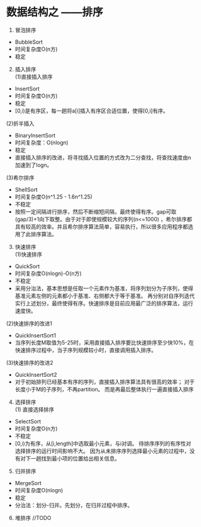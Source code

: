 # 数据结构之 ——排序    


1. 冒泡排序
- BubbleSort
- 时间复杂度O(n方)
- 稳定
2. 插入排序  
(1)直接插入排序  
- InsertSort
- 时间复杂度O(n方)
- 稳定
- [0,i)是有序区，每一趟将a[i]插入有序区合适位置，使得[0,i]有序。  

(2)折半插入
- BinaryInsertSort
- 时间复杂度：O(nlogn)
- 稳定
- 直接插入排序的改进，将寻找插入位置的方式改为二分查找，将查找速度由n加速到了logn。  

(3)希尔排序
- ShellSort
- 时间复杂度O(n^1.25 - 1.6n^1.25)
- 不稳定
- 按照一定间隔进行排序，然后不断缩短间隔，最终使得有序。gap可取(gap/3)+1向下取整。由于对于即使规模较大的序列(n<=1000)
，希尔排序都具有较高的效率。并且希尔排序算法简单，容易执行，所以很多应用程序都选用了此排序算法。

3. 快速排序  
(1)快速排序
- QuickSort
- 时间复杂度O(nlogn)-O(n方)
- 不稳定
- 采用分治法，基本思想是任取一个元素作为基准，将序列划分为子序列，使得基准元素左侧的元素都小于基准、右侧都大于等于基准。
再分别对自序列迭代实行上述划分，最终使得有序。快速排序是目前应用最广泛的排序算法，运行速度快。  

(2)快速排序的改进1
- QuickInsertSort1
- 当序列长度M取值为5-25时，采用直接插入排序要比快速排序至少快10%，在快速排序过程中，当子序列规模较小时，直接调用插入排序。

(3)快速排序的改进2
- QuickInsertSort2
- 对于初始排列已经基本有序的序列，直接插入排序算法具有很高的效率； 对于长度小于M的子序列，不再partition。
而是再最后整体执行一遍直接插入排序  

4. 选择排序  
(1) 直接选择排序  
- SelectSort
- 时间复杂度O(n方)
- 不稳定
- [0,i)为有序，从[i,length]中选取最小元素，与i对调。 待排序序列的有序性对选择排序的运行时间影响不大。
因为从未排序序列选择最小元素的过程中，没有对下一趟找到最小项的位置给出相关信息。  

5. 归并排序
- MergeSort
- 时间复杂度O(nlogn)
- 稳定
- 分治法：划分-归并。先划分，在归并过程中排序。

6. 堆排序 //TODO 

